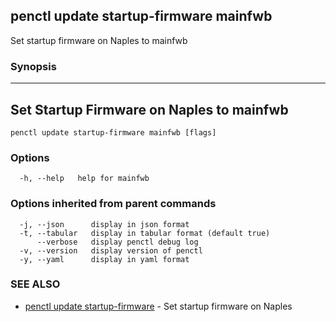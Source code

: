 ## penctl update startup-firmware mainfwb

Set startup firmware on Naples to mainfwb

### Synopsis



-------------------------------------------
 Set Startup Firmware on Naples to mainfwb 
-------------------------------------------


```
penctl update startup-firmware mainfwb [flags]
```

### Options

```
  -h, --help   help for mainfwb
```

### Options inherited from parent commands

```
  -j, --json      display in json format
  -t, --tabular   display in tabular format (default true)
      --verbose   display penctl debug log
  -v, --version   display version of penctl
  -y, --yaml      display in yaml format
```

### SEE ALSO
* [penctl update startup-firmware](penctl_update_startup-firmware.md)	 - Set startup firmware on Naples

